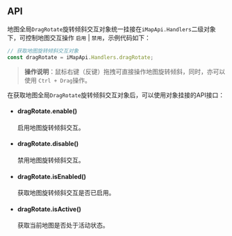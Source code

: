 ## API

地图全局`DragRotate`旋转倾斜交互对象统一挂接在`iMapApi.Handlers`二级对象下，可控制地图交互操作 `启用` | `禁用`，示例代码如下：

```javascript
// 获取地图旋转倾斜交互对象
const dragRotate = iMapApi.Handlers.dragRotate;
```

> **操作说明**：鼠标右键（反键）拖拽可直接操作地图旋转倾斜，同时，亦可以使用 `Ctrl + Drag`操作。

在获取地图全局`DragRotate`旋转倾斜交互对象后，可以使用对象挂接的API接口：

- #### dragRotate.enable()
	启用地图旋转倾斜交互。

- #### dragRotate.disable()
	禁用地图旋转倾斜交互。

- #### dragRotate.isEnabled()
	获取地图旋转倾斜交互是否已启用。

- #### dragRotate.isActive()
	获取当前地图是否处于活动状态。
